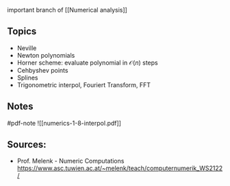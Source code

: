 important branch of [[Numerical analysis]]


## Topics
- Neville
- Newton polynomials
- Horner scheme: evaluate polynomial in $\mathcal{O}(n)$ steps
- Cehbyshev points
- Splines
- Trigonometric interpol, Fouriert Transform, FFT


## Notes
#pdf-note 
![[numerics-1-8-interpol.pdf]]


## Sources:
- Prof. Melenk - Numeric Computations https://www.asc.tuwien.ac.at/~melenk/teach/computernumerik_WS2122/